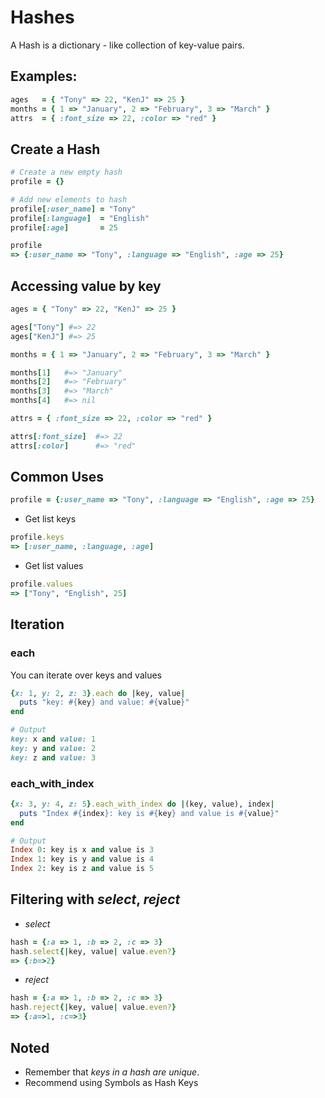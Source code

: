 # Hashes

A Hash is a dictionary - like collection of key-value pairs.

## Examples:

```ruby
ages   = { "Tony" => 22, "KenJ" => 25 }
months = { 1 => "January", 2 => "February", 3 => "March" }
attrs  = { :font_size => 22, :color => "red" }
```

## Create a Hash

```ruby
# Create a new empty hash
profile = {} 

# Add new elements to hash
profile[:user_name] = "Tony"    
profile[:language]  = "English" 
profile[:age]       = 25     

profile
=> {:user_name => "Tony", :language => "English", :age => 25}
```

## Accessing value by key
```ruby
ages = { "Tony" => 22, "KenJ" => 25 }

ages["Tony"] #=> 22
ages["KenJ"] #=> 25
```

```ruby
months = { 1 => "January", 2 => "February", 3 => "March" }

months[1]   #=> "January"
months[2]   #=> "February"
months[3]   #=> "March"
months[4]   #=> nil
```

```ruby
attrs = { :font_size => 22, :color => "red" }

attrs[:font_size]  #=> 22
attrs[:color]      #=> "red"
```

## Common Uses
```ruby
profile = {:user_name => "Tony", :language => "English", :age => 25}
```

- Get list keys
```ruby
profile.keys 
=> [:user_name, :language, :age]
```

- Get list values
```ruby
profile.values
=> ["Tony", "English", 25]
``` 

## Iteration
### each
You can iterate over keys and values

```ruby
{x: 1, y: 2, z: 3}.each do |key, value|
  puts "key: #{key} and value: #{value}"
end

# Output
key: x and value: 1
key: y and value: 2
key: z and value: 3
```

### each_with_index

```ruby
{x: 3, y: 4, z: 5}.each_with_index do |(key, value), index| 
  puts "Index #{index}: key is #{key} and value is #{value}"
end

# Output
Index 0: key is x and value is 3
Index 1: key is y and value is 4
Index 2: key is z and value is 5
```

## Filtering with *select*, *reject*
- *select* 
```ruby
hash = {:a => 1, :b => 2, :c => 3}
hash.select{|key, value| value.even?}   
=> {:b=>2}
```

- *reject*
```ruby
hash = {:a => 1, :b => 2, :c => 3}
hash.reject{|key, value| value.even?}   
=> {:a=>1, :c=>3}
```

## Noted
- Remember that *keys in a hash are unique*.
- Recommend using Symbols as Hash Keys

